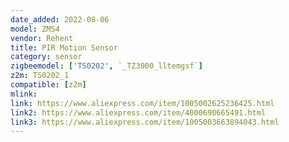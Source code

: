 ```yaml
---
date_added: 2022-08-06
model: ZMS4
vendor: Rehent
title: PIR Motion Sensor
category: sensor
zigbeemodel: ['TS0202', `_TZ3000_lltemgsf`]
z2m: TS0202_1
compatible: [z2m]
mlink: 
link: https://www.aliexpress.com/item/1005002625236425.html
link2: https://www.aliexpress.com/item/4000690665491.html
link3: https://www.aliexpress.com/item/1005003663894043.html
---
```

